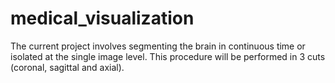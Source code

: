 # medical_visualization
The current project involves segmenting the brain in continuous time or isolated at the single image level. This procedure will be performed in 3 cuts (coronal, sagittal and axial). 
